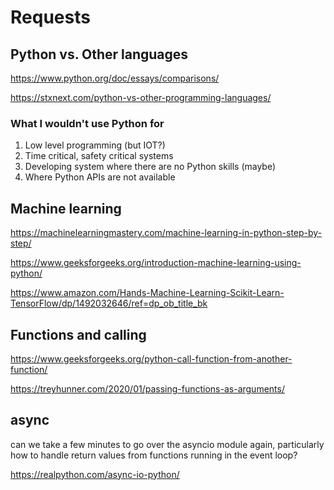 # Requests

## Python vs. Other languages

https://www.python.org/doc/essays/comparisons/

https://stxnext.com/python-vs-other-programming-languages/

### What I wouldn't use Python for
1. Low level programming (but IOT?)
1. Time critical, safety critical systems
1. Developing system where there are no Python skills (maybe)
1. Where Python APIs are not available

## Machine learning

https://machinelearningmastery.com/machine-learning-in-python-step-by-step/

https://www.geeksforgeeks.org/introduction-machine-learning-using-python/

https://www.amazon.com/Hands-Machine-Learning-Scikit-Learn-TensorFlow/dp/1492032646/ref=dp_ob_title_bk

## Functions and calling

https://www.geeksforgeeks.org/python-call-function-from-another-function/

https://treyhunner.com/2020/01/passing-functions-as-arguments/

## async
can we take a few minutes to go over the asyncio module again,
particularly how to handle return values from functions running in
the event loop?

https://realpython.com/async-io-python/
